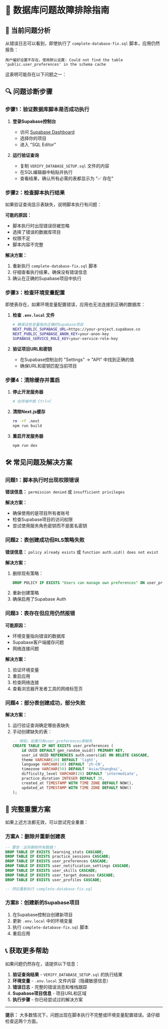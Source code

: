 # 🔧 数据库问题故障排除指南

## 🚨 当前问题分析

从错误日志可以看到，即使执行了 `complete-database-fix.sql` 脚本，应用仍然报告：
```
用户偏好设置不存在，使用默认设置: Could not find the table 'public.user_preferences' in the schema cache
```

这表明可能存在以下问题之一：

## 🔍 问题诊断步骤

### 步骤1：验证数据库脚本是否成功执行

1. **登录Supabase控制台**
   - 访问 [Supabase Dashboard](https://supabase.com/dashboard)
   - 选择你的项目
   - 进入 "SQL Editor"

2. **运行验证查询**
   - 复制 `VERIFY_DATABASE_SETUP.sql` 文件的内容
   - 在SQL编辑器中粘贴并执行
   - 查看结果，确认所有必需的表都显示为 "✅ 存在"

### 步骤2：检查脚本执行结果

如果验证查询显示表缺失，说明脚本执行有问题：

**可能的原因：**
- 脚本执行时出现错误但被忽略
- 选择了错误的数据库项目
- 权限不足
- 脚本内容不完整

**解决方案：**
1. 重新执行 `complete-database-fix.sql` 脚本
2. 仔细查看执行结果，确保没有错误信息
3. 确认在正确的Supabase项目中执行

### 步骤3：检查环境变量配置

即使表存在，如果环境变量配置错误，应用也无法连接到正确的数据库：

1. **检查 `.env.local` 文件**
   ```bash
   # 确保这些变量指向正确的Supabase项目
   NEXT_PUBLIC_SUPABASE_URL=https://your-project.supabase.co
   NEXT_PUBLIC_SUPABASE_ANON_KEY=your-anon-key
   SUPABASE_SERVICE_ROLE_KEY=your-service-role-key
   ```

2. **验证项目URL和密钥**
   - 在Supabase控制台的 "Settings" → "API" 中找到正确的值
   - 确保URL和密钥匹配当前项目

### 步骤4：清除缓存并重启

1. **停止开发服务器**
   ```bash
   # 在终端中按 Ctrl+C
   ```

2. **清除Next.js缓存**
   ```bash
   rm -rf .next
   npm run build
   ```

3. **重启开发服务器**
   ```bash
   npm run dev
   ```

## 🛠️ 常见问题及解决方案

### 问题1：脚本执行时出现权限错误

**错误信息：** `permission denied` 或 `insufficient privileges`

**解决方案：**
- 确保使用的是项目所有者账号
- 检查Supabase项目的访问权限
- 尝试使用服务角色密钥而不是匿名密钥

### 问题2：表创建成功但RLS策略失败

**错误信息：** `policy already exists` 或 `function auth.uid() does not exist`

**解决方案：**
1. 删除现有策略：
   ```sql
   DROP POLICY IF EXISTS "Users can manage own preferences" ON user_preferences;
   ```
2. 重新创建策略
3. 确保启用了Supabase Auth

### 问题3：表存在但应用仍然报错

**可能原因：**
- 环境变量指向错误的数据库
- Supabase客户端缓存问题
- 网络连接问题

**解决方案：**
1. 验证环境变量
2. 重启应用
3. 检查网络连接
4. 查看浏览器开发者工具的网络标签页

### 问题4：部分表创建成功，部分失败

**解决方案：**
1. 运行验证查询确定哪些表缺失
2. 手动创建缺失的表：
   ```sql
   -- 例如，如果只有user_preferences表缺失
   CREATE TABLE IF NOT EXISTS user_preferences (
       id UUID DEFAULT gen_random_uuid() PRIMARY KEY,
       user_id UUID REFERENCES auth.users(id) ON DELETE CASCADE,
       theme VARCHAR(20) DEFAULT 'light',
       language VARCHAR(10) DEFAULT 'zh-CN',
       timezone VARCHAR(50) DEFAULT 'Asia/Shanghai',
       difficulty_level VARCHAR(20) DEFAULT 'intermediate',
       practice_duration INTEGER DEFAULT 30,
       created_at TIMESTAMP WITH TIME ZONE DEFAULT NOW(),
       updated_at TIMESTAMP WITH TIME ZONE DEFAULT NOW()
   );
   ```

## 🔄 完整重置方案

如果上述方法都无效，可以尝试完全重置：

### 方案A：删除并重新创建表

```sql
-- 警告：这将删除所有数据！
DROP TABLE IF EXISTS learning_stats CASCADE;
DROP TABLE IF EXISTS practice_sessions CASCADE;
DROP TABLE IF EXISTS user_preferences CASCADE;
DROP TABLE IF EXISTS user_notification_settings CASCADE;
DROP TABLE IF EXISTS user_skills CASCADE;
DROP TABLE IF EXISTS user_target_domains CASCADE;
DROP TABLE IF EXISTS user_profiles CASCADE;

-- 然后重新执行 complete-database-fix.sql
```

### 方案B：创建新的Supabase项目

1. 在Supabase控制台创建新项目
2. 更新 `.env.local` 中的环境变量
3. 执行 `complete-database-fix.sql` 脚本
4. 重启应用

## 📞 获取更多帮助

如果问题仍然存在，请提供以下信息：

1. **验证查询结果** - `VERIFY_DATABASE_SETUP.sql` 的执行结果
2. **环境变量** - `.env.local` 文件内容（隐藏敏感信息）
3. **错误日志** - 完整的错误消息和堆栈跟踪
4. **Supabase项目信息** - 项目URL和区域
5. **执行步骤** - 你已经尝试过的解决方案

---

**提示：** 大多数情况下，问题出现在脚本执行不完整或环境变量配置错误。请仔细检查这两个方面。